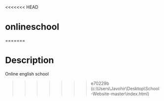 <<<<<<< HEAD
# onlineschool
=======
# Description
Online english school


>>>>>>> e70229b (c:\Users\Javohir\Desktop\School-Website-master\index.html)
